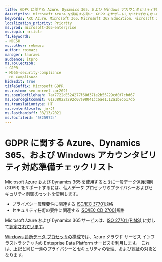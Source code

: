 ```yaml
---
title: GDPR に関する Azure、Dynamics 365、および Windows アカウンタビリティ対応準備チェックリスト
description: Microsoft Azure を使用する際に、GDPR をサポートしなければならない可能性のある情報にアクセスする便利な方法を提供します。
keywords: ARC Azure、Microsoft 365、Microsoft 365 Education、Microsoft 365 ドキュメント、GDPR
localization_priority: Priority
ms.prod: microsoft-365-enterprise
ms.topic: article
f1.keywords:
- NOCSH
ms.author: robmazz
author: robmazz
manager: laurawi
audience: itpro
ms.collection:
- GDPR
- M365-security-compliance
- MS-Compliance
hideEdit: true
titleSuffix: Microsoft GDPR
ms.custom: seo-marvel-apr2020
ms.openlocfilehash: 7ac7722d3524277f68d371e2b55729cd0f7cbd67
ms.sourcegitcommit: 01938022a292c07e98041dc6ae1312a1b8c617db
ms.translationtype: HT
ms.contentlocale: ja-JP
ms.lasthandoff: 08/13/2021
ms.locfileid: "58259724"
---
```

# <a name="azure-dynamics-365-and-windows-accountability-readiness-checklist-for-the-gdpr"></a>GDPR に関する Azure、Dynamics 365、および Windows アカウンタビリティ対応準備チェックリスト

Microsoft Azure および Dynamics 365 を使用するときに一般データ保護規則 (GDPR) をサポートするには、個人データ プロセッサのプライバシーおよびセキュリティ制御のセットを使用します。

- プライバシー管理要件に関連する [ISO/IEC 27701](https://www.iso.org/standard/71670.html)規格
- セキュリティ技術の要件に関連する [ISO/IEC CD 27001](https://www.iso.org/standard/54534.html)規格

Microsoft Azure および Dynamics 365 サービスは、[ISO 27701 (PIMS)](offering-iso-27701.md) に対して[認定されています](https://servicetrust.microsoft.com/ViewPage/MSComplianceGuideV3?command=Download&downloadType=Document&downloadId=00af6c3e-7f3e-4e0d-8b0e-79f45ef2cef1&tab=7027ead0-3d6b-11e9-b9e1-290b1eb4cdeb&docTab=7027ead0-3d6b-11e9-b9e1-290b1eb4cdeb_ISO_Reports)。

[Windows 診断データ プロセッサの構成](/windows/privacy/configure-windows-diagnostic-data-in-your-organization)では、Azure クラウド サービス インフラストラクチャ内の Enterprise Data Platform サービスを利用します。  これは、上記と同じ一連のプライバシーとセキュリティの管理、および認証の対象となります。

